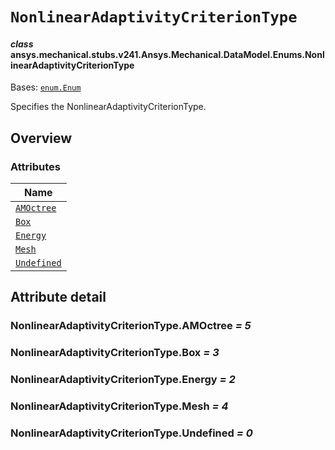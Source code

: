 # `NonlinearAdaptivityCriterionType`

<a id="ansys.mechanical.stubs.v241.Ansys.Mechanical.DataModel.Enums.NonlinearAdaptivityCriterionType"></a>

#### *class* ansys.mechanical.stubs.v241.Ansys.Mechanical.DataModel.Enums.NonlinearAdaptivityCriterionType

Bases: [`enum.Enum`](https://docs.python.org/3/library/enum.html#enum.Enum)

Specifies the NonlinearAdaptivityCriterionType.

<!-- !! processed by numpydoc !! -->

<a id="overview"></a>

## Overview

### Attributes

| Name |
| ------------------------------------------------------------ |
| [`AMOctree`](#NonlinearAdaptivityCriterionType.AMOctree) |
| [`Box`](#NonlinearAdaptivityCriterionType.Box) |
| [`Energy`](#NonlinearAdaptivityCriterionType.Energy) |
| [`Mesh`](#NonlinearAdaptivityCriterionType.Mesh) |
| [`Undefined`](#NonlinearAdaptivityCriterionType.Undefined) |

<a id="attribute-detail"></a>

## Attribute detail

<a id="NonlinearAdaptivityCriterionType.AMOctree"></a>

### NonlinearAdaptivityCriterionType.AMOctree *= 5*

<a id="NonlinearAdaptivityCriterionType.Box"></a>

### NonlinearAdaptivityCriterionType.Box *= 3*

<a id="NonlinearAdaptivityCriterionType.Energy"></a>

### NonlinearAdaptivityCriterionType.Energy *= 2*

<a id="NonlinearAdaptivityCriterionType.Mesh"></a>

### NonlinearAdaptivityCriterionType.Mesh *= 4*

<a id="NonlinearAdaptivityCriterionType.Undefined"></a>

### NonlinearAdaptivityCriterionType.Undefined *= 0*


